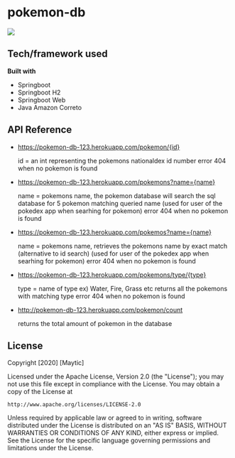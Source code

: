 # pokemon-db

![](https://storage.googleapis.com/staging.pokemondatabase-86124.appspot.com/github%20images/pokedex.png?raw=true)

## Tech/framework used
<b>Built with</b>
- Springboot
- Springboot H2
- Springboot Web
- Java Amazon Correto

## API Reference
- https://pokemon-db-123.herokuapp.com/pokemon/{id}

    id = an int representing the pokemons nationaldex id number
    error 404 when no pokemon is found

- https://pokemon-db-123.herokuapp.com/pokemons?name={name}

    name = pokemons name, the pokemon database will search the sql database for 5 pokemon matching queried name 
    (used for user of the pokedex app when searhing for pokemon)
    error 404 when no pokemon is found
    
- https://pokemon-db-123.herokuapp.com/pokemos?name={name}

    name = pokemons name, retrieves the pokemons name by exact match
    (alternative to id search)
    (used for user of the pokedex app when searhing for pokemon)
    error 404 when no pokemon is found


- https://pokemon-db-123.herokuapp.com/pokemons/type/{type}

    type = name of type ex) Water, Fire, Grass etc 
    returns all the pokemons with matching type 
    error 404 when no pokemon is found
    
- http://pokemon-db-123.herokuapp.com/pokemon/count

  returns the total amount of pokemon in the database

## License
Copyright [2020] [Maytic]

Licensed under the Apache License, Version 2.0 (the "License");
you may not use this file except in compliance with the License.
You may obtain a copy of the License at

    http://www.apache.org/licenses/LICENSE-2.0

Unless required by applicable law or agreed to in writing, software
distributed under the License is distributed on an "AS IS" BASIS,
WITHOUT WARRANTIES OR CONDITIONS OF ANY KIND, either express or implied.
See the License for the specific language governing permissions and
limitations under the License.
